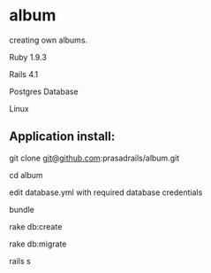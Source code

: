 album
=====

creating own albums.

Ruby 1.9.3

Rails 4.1

Postgres Database

Linux




Application install:
--------------------

git clone git@github.com:prasadrails/album.git

cd album

edit database.yml with required database credentials

bundle

rake db:create

rake db:migrate

rails s



